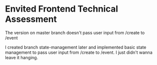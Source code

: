 # Envited Frontend Technical Assessment

The version on master branch doesn't pass user input from /create to /event

I created branch state-management later and implemented basic state management to pass user input from /create to /event. I just didn't wanna leave it hanging.
